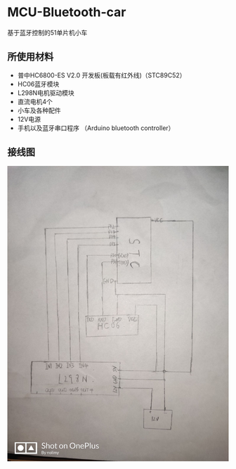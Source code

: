 # MCU-Bluetooth-car
  基于蓝牙控制的51单片机小车
## 所使用材料
  - 普中HC6800-ES V2.0 开发板(板载有红外线)（STC89C52）
  - HC06蓝牙模块
  - L298N电机驱动模块
  - 直流电机4个
  - 小车及各种配件
  - 12V电源
  - 手机以及蓝牙串口程序 （Arduino bluetooth controller）

## 接线图
  ![image](https://github.com/Nolimy/MCU-Bluetooth-car/blob/master/qq_pic_merged_1587041600551.jpg)
